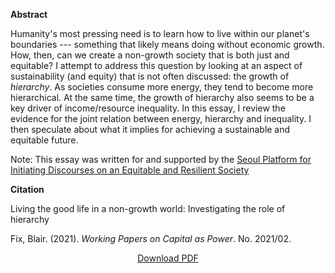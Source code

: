 <b>Abstract</b>

Humanity's most pressing need is to learn how to live within our planet's boundaries --- something that likely means doing without economic growth. How, then, can we create a non-growth society that is both just and equitable? I attempt to address this question by looking at an aspect of sustainability (and equity) that is not often discussed: the growth of <i>hierarchy</i>. As societies consume more energy, they tend to become more hierarchical. At the same time, the growth of hierarchy also seems to be a key driver of income/resource inequality. In this essay, I review the evidence for the joint relation between energy, hierarchy and inequality. I then speculate about what it implies for achieving a sustainable and equitable future.


Note: This essay was written for and supported by the <a href="https://www.si.re.kr/node/63778">Seoul Platform for Initiating Discourses on an Equitable and Resilient Society</a>

<b>Citation</b>

Living the good life in a non-growth world: Investigating the role of hierarchy

Fix, Blair. (2021). <i>Working Papers on Capital as Power</i>. No. 2021/02. 

<div style="text-align:center">
<a href="https://capitalaspower.com/wp-content/uploads/2021/02/Fix_degrowth_hierarchy.pdf">Download PDF</a>
</div>

